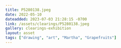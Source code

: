 ```yaml
---
title: P5280138.jpeg
date: 2022-05-10
dateadded: 2023-07-03 21:28:15 -0700
link: /assets/clearings/P5280138.jpeg
gallery: clearings-exhibition
layout: asset
tags: ["drawing", "art", "Martha", "Grapefruits"]
--- 
```

